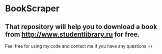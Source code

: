 # BookScraper
That repository will help you to download a book from http://www.studentlibrary.ru for free.
-
Feel free for using my code and contact me if you have any questions =)
